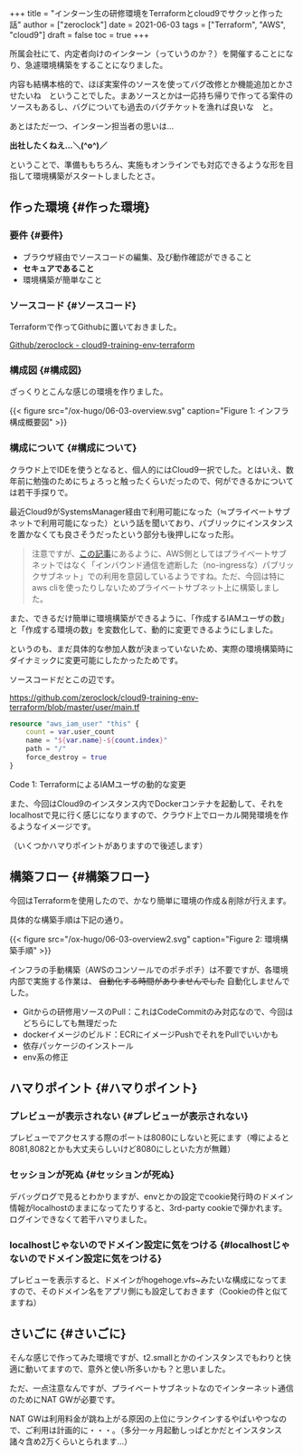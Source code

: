 +++
title = "インターン生の研修環境をTerraformとcloud9でサクッと作った話"
author = ["zeroclock"]
date = 2021-06-03
tags = ["Terraform", "AWS", "cloud9"]
draft = false
toc = true
+++

所属会社にて、内定者向けのインターン（っていうのか？）を開催することになり、急遽環境構築をすることになりました。

内容も結構本格的で、ほぼ実案件のソースを使ってバグ改修とか機能追加とかさせたいね　ということでした。まあソースとかは一応持ち帰りで作ってる案件のソースもあるし、バグについても過去のバグチケットを漁れば良いな　と。

あとはただ一つ、インターン担当者の思いは...

<!--more-->

**出社したくねえ...＼(^o^)／**

ということで、準備ももちろん、実施もオンラインでも対応できるような形を目指して環境構築がスタートしましたとさ。


## 作った環境 {#作った環境}


### 要件 {#要件}

-   ブラウザ経由でソースコードの編集、及び動作確認ができること
-   **セキュアであること**
-   環境構築が簡単なこと


### ソースコード {#ソースコード}

Terraformで作ってGithubに置いておきました。

[Github/zeroclock - cloud9-training-env-terraform](https://github.com/zeroclock/cloud9-training-env-terraform)


### 構成図 {#構成図}

ざっくりとこんな感じの環境を作りました。

{{< figure src="/ox-hugo/06-03-overview.svg" caption="Figure 1: インフラ構成概要図" >}}


### 構成について {#構成について}

クラウド上でIDEを使うとなると、個人的にはCloud9一択でした。とはいえ、数年前に勉強のためにちょろっと触ったくらいだったので、何ができるかについては若干手探りで。

最近Cloud9がSystemsManager経由で利用可能になった（≒プライベートサブネットで利用可能になった）という話を聞いており、パブリックにインスタンスを置かなくても良さそうだったという部分も後押しになった形。

> 注意ですが、[この記事](https://dev.classmethod.jp/articles/cloud9-ide-network-condition/)にあるように、AWS側としてはプライベートサブネットではなく「インバウンド通信を遮断した（no-ingressな）パブリックサブネット」での利用を意図しているようですね。ただ、今回は特にaws cliを使ったりしないためプライベートサブネット上に構築しました。

また、できるだけ簡単に環境構築ができるように、「作成するIAMユーザの数」と「作成する環境の数」を変数化して、動的に変更できるようにしました。

というのも、まだ具体的な参加人数が決まっていないため、実際の環境構築時にダイナミックに変更可能にしたかったためです。

ソースコードだとこの辺です。

<https://github.com/zeroclock/cloud9-training-env-terraform/blob/master/user/main.tf>

```terraform
resource "aws_iam_user" "this" {
    count = var.user_count
    name = "${var.name}-${count.index}"
    path = "/"
    force_destroy = true
}
```

<div class="src-block-caption">
  <span class="src-block-number">Code 1</span>:
  TerraformによるIAMユーザの動的な変更
</div>

また、今回はCloud9のインスタンス内でDockerコンテナを起動して、それをlocalhostで見に行く感じになりますので、クラウド上でローカル開発環境を作るようなイメージです。

（いくつかハマりポイントがありますので後述します）


## 構築フロー {#構築フロー}

今回はTerraformを使用したので、かなり簡単に環境の作成＆削除が行えます。

具体的な構築手順は下記の通り。

{{< figure src="/ox-hugo/06-03-overview2.svg" caption="Figure 2: 環境構築手順" >}}

インフラの手動構築（AWSのコンソールでのポチポチ）は不要ですが、各環境内部で実施する作業は、 ~~自動化する時間がありませんでした~~ 自動化しませんでした。

-   Gitからの研修用ソースのPull：これはCodeCommitのみ対応なので、今回はどちらにしても無理だった
-   dockerイメージのビルド：ECRにイメージPushでそれをPullでいいかも
-   依存パッケージのインストール
-   env系の修正


## ハマりポイント {#ハマりポイント}


### プレビューが表示されない {#プレビューが表示されない}

プレビューでアクセスする際のポートは8080にしないと死にます（噂によると8081,8082とかも大丈夫らしいけど8080にしといた方が無難）


### セッションが死ぬ {#セッションが死ぬ}

デバッグログで見るとわかりますが、envとかの設定でcookie発行時のドメイン情報がlocalhostのままになってたりすると、3rd-party cookieで弾かれます。ログインできなくて若干ハマりました。


### localhostじゃないのでドメイン設定に気をつける {#localhostじゃないのでドメイン設定に気をつける}

プレビューを表示すると、ドメインがhogehoge.vfs~みたいな構成になってますので、そのドメイン名をアプリ側にも設定しておきます（Cookieの件と似てますね）


## さいごに {#さいごに}

そんな感じで作ってみた環境ですが、t2.smallとかのインスタンスでもわりと快適に動いてますので、意外と使い所多いかも？と思いました。

ただ、一点注意なんですが、プライベートサブネットなのでインターネット通信のためにNAT GWが必要です。

NAT GWは利用料金が跳ね上がる原因の上位にランクインするやばいやつなので、ご利用は計画的に・・・。（多分一ヶ月起動しっぱとかだとインスタンス諸々含め2万くらいとられます...）

